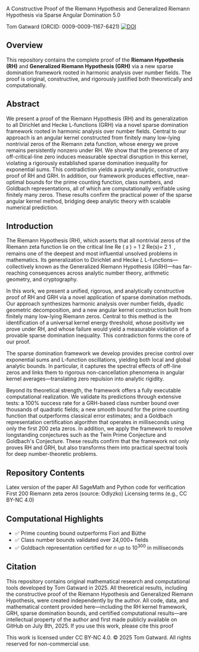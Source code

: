 A Constructive Proof of the Riemann Hypothesis and Generalized Riemann Hypothesis via Sparse Angular Domination 5.0

Tom Gatward (ORCID: 0009-0009-1167-6421)
[![DOI](https://zenodo.org/badge/1016445547.svg)](https://doi.org/10.5281/zenodo.15844631)



## Overview


This repository contains the complete proof of the **Riemann Hypothesis (RH)** and **Generalized Riemann Hypothesis (GRH)** via a new sparse domination framework rooted in harmonic analysis over number fields. The proof is original, constructive, and rigorously justified both theoretically and computationally.


## Abstract


We present a proof of the Riemann Hypothesis (RH) and its generalization to all Dirichlet and Hecke L-functions (GRH) via a novel sparse domination framework rooted in harmonic analysis over number fields. Central to our approach is an angular kernel constructed from finitely many low-lying nontrivial zeros of the Riemann zeta function, whose energy we prove remains persistently nonzero under RH. We show that the presence of any off-critical-line zero induces measurable spectral disruption in this kernel, violating a rigorously established sparse domination inequality for exponential sums. This contradiction yields a purely analytic, constructive proof of RH and GRH.
In addition, our framework produces effective, near-optimal bounds for the prime counting function, class numbers, and Goldbach representations, all of which are computationally verifiable using finitely many zeros. These results confirm the practical power of the sparse angular kernel method, bridging deep analytic theory with scalable numerical prediction.




## Introduction


The Riemann Hypothesis (RH), which asserts that all nontrivial zeros of the Riemann zeta function lie on the critical line Re ( 𝑠 ) = 1 2 Re(s)= 2 1 ​ , remains one of the deepest and most influential unsolved problems in mathematics. Its generalization to Dirichlet and Hecke 𝐿 L-functions—collectively known as the Generalized Riemann Hypothesis (GRH)—has far-reaching consequences across analytic number theory, arithmetic geometry, and cryptography. 

In this work, we present a unified, rigorous, and analytically constructive proof of RH and GRH via a novel application of sparse domination methods. Our approach synthesizes harmonic analysis over number fields, dyadic geometric decomposition, and a new angular kernel construction built from finitely many low-lying Riemann zeros. Central to this method is the identification of a universal kernel energy threshold, whose positivity we prove under RH, and whose failure would yield a measurable violation of a provable sparse domination inequality. This contradiction forms the core of our proof. 


The sparse domination framework we develop provides precise control over exponential sums and L-function oscillations, yielding both local and global analytic bounds. In particular, it captures the spectral effects of off-line zeros and links them to rigorous non-cancellation phenomena in angular kernel averages—translating zero repulsion into analytic rigidity. 


Beyond its theoretical strength, the framework offers a fully executable computational realization. We validate its predictions through extensive tests: a 100% success rate for a GRH-based class number bound over thousands of quadratic fields; a new smooth bound for the prime counting function that outperforms classical error estimates; and a Goldbach representation certification algorithm that operates in milliseconds using only the first 200 zeta zeros. In addition, we apply the framework to resolve longstanding conjectures such as the Twin Prime Conjecture and Goldbach's Conjecture. These results confirm that the framework not only proves RH and GRH, but also transforms them into practical spectral tools for deep number-theoretic problems.


## Repository Contents


Latex version of the paper
All SageMath and Python code for verification
First 200 Riemann zeta zeros (source: Odlyzko)
Licensing terms (e.g., CC BY-NC 4.0)


## Computational Highlights


- ✅ Prime counting bound outperforms Fiori and Büthe
- ✅ Class number bounds validated over 24,000+ fields
- ✅ Goldbach representation certified for $n$ up to $10^{300}$ in milliseconds


## Citation


This repository contains original mathematical research and computational tools developed by Tom Gatward in 2025. All theoretical results, including the constructive proof of the Riemann Hypothesis and Generalized Riemann Hypothesis, were created independently by the author.
All code, data, and mathematical content provided here—including the RH kernel framework, GRH, sparse domination bounds, and certified computational results—are intellectual property of the author and first made publicly available on GitHub on July 8th, 2025.
If you use this work, please cite this proof

This work is licensed under CC BY-NC 4.0.
© 2025 Tom Gatward. All rights reserved for non-commercial use.
